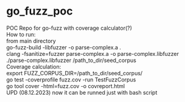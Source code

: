# go_fuzz_poc
POC Repo for go-fuzz with coverage calculator(?)\
How to run:\
from main directory\
go-fuzz-build -libfuzzer -o parse-complex.a .\
clang -fsanitize=fuzzer parse-complex.a -o parse-complex.libfuzzer\
./parse-complex.libfuzzer /path_to_dir/seed_corpus\
Coverage calculation:\
export FUZZ_CORPUS_DIR=/path_to_dir/seed_corpus/\
go test -coverprofile fuzz.cov -run TestFuzzCorpus\
go tool cover -html=fuzz.cov -o covreport.html\
UPD (08.12.2023) now it can be runned just with bash script
